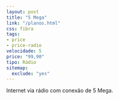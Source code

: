 ```yaml
---
layout: post
title: "5 Mega"
link: "/planos.html"
css: fibra
tags:
- price
- price-radio
velocidade: 5
price: "99,90"
tipo: Rádio
sitemap:
  exclude: "yes"
---
```


Internet via rádio com conexão de 5 Mega.